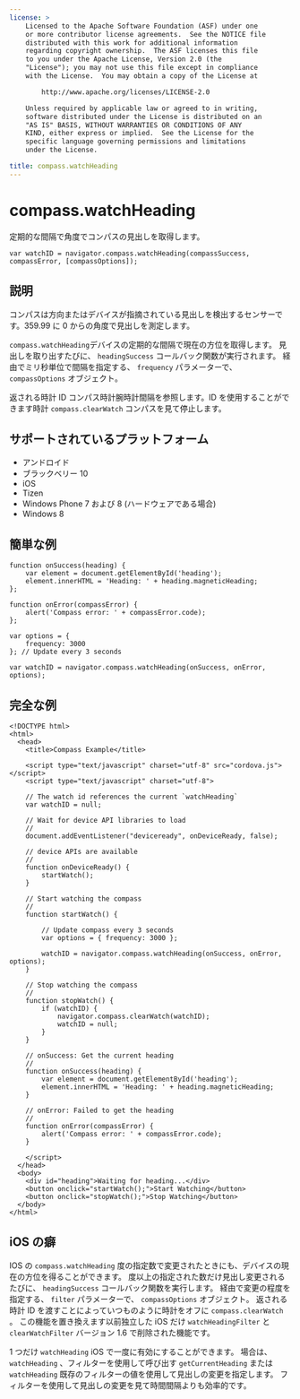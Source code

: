 ```yaml
---
license: >
    Licensed to the Apache Software Foundation (ASF) under one
    or more contributor license agreements.  See the NOTICE file
    distributed with this work for additional information
    regarding copyright ownership.  The ASF licenses this file
    to you under the Apache License, Version 2.0 (the
    "License"); you may not use this file except in compliance
    with the License.  You may obtain a copy of the License at

        http://www.apache.org/licenses/LICENSE-2.0

    Unless required by applicable law or agreed to in writing,
    software distributed under the License is distributed on an
    "AS IS" BASIS, WITHOUT WARRANTIES OR CONDITIONS OF ANY
    KIND, either express or implied.  See the License for the
    specific language governing permissions and limitations
    under the License.

title: compass.watchHeading
---
```


# compass.watchHeading

定期的な間隔で角度でコンパスの見出しを取得します。

    var watchID = navigator.compass.watchHeading(compassSuccess, compassError, [compassOptions]);
    

## 説明

コンパスは方向またはデバイスが指摘されている見出しを検出するセンサーです。359.99 に 0 からの角度で見出しを測定します。

`compass.watchHeading`デバイスの定期的な間隔で現在の方位を取得します。 見出しを取り出すたびに、 `headingSuccess` コールバック関数が実行されます。 経由でミリ秒単位で間隔を指定する、 `frequency` パラメーターで、 `compassOptions` オブジェクト。

返される時計 ID コンパス時計腕時計間隔を参照します。ID を使用することができます時計 `compass.clearWatch` コンパスを見て停止します。

## サポートされているプラットフォーム

*   アンドロイド
*   ブラックベリー 10
*   iOS
*   Tizen
*   Windows Phone 7 および 8 (ハードウェアである場合)
*   Windows 8

## 簡単な例

    function onSuccess(heading) {
        var element = document.getElementById('heading');
        element.innerHTML = 'Heading: ' + heading.magneticHeading;
    };
    
    function onError(compassError) {
        alert('Compass error: ' + compassError.code);
    };
    
    var options = {
        frequency: 3000
    }; // Update every 3 seconds
    
    var watchID = navigator.compass.watchHeading(onSuccess, onError, options);
    

## 完全な例

    <!DOCTYPE html>
    <html>
      <head>
        <title>Compass Example</title>
    
        <script type="text/javascript" charset="utf-8" src="cordova.js"></script>
        <script type="text/javascript" charset="utf-8">
    
        // The watch id references the current `watchHeading`
        var watchID = null;
    
        // Wait for device API libraries to load
        //
        document.addEventListener("deviceready", onDeviceReady, false);
    
        // device APIs are available
        //
        function onDeviceReady() {
            startWatch();
        }
    
        // Start watching the compass
        //
        function startWatch() {
    
            // Update compass every 3 seconds
            var options = { frequency: 3000 };
    
            watchID = navigator.compass.watchHeading(onSuccess, onError, options);
        }
    
        // Stop watching the compass
        //
        function stopWatch() {
            if (watchID) {
                navigator.compass.clearWatch(watchID);
                watchID = null;
            }
        }
    
        // onSuccess: Get the current heading
        //
        function onSuccess(heading) {
            var element = document.getElementById('heading');
            element.innerHTML = 'Heading: ' + heading.magneticHeading;
        }
    
        // onError: Failed to get the heading
        //
        function onError(compassError) {
            alert('Compass error: ' + compassError.code);
        }
    
        </script>
      </head>
      <body>
        <div id="heading">Waiting for heading...</div>
        <button onclick="startWatch();">Start Watching</button>
        <button onclick="stopWatch();">Stop Watching</button>
      </body>
    </html>
    

## iOS の癖

IOS の `compass.watchHeading` 度の指定数で変更されたときにも、デバイスの現在の方位を得ることができます。 度以上の指定された数だけ見出し変更されるたびに、 `headingSuccess` コールバック関数を実行します。 経由で変更の程度を指定する、 `filter` パラメーターで、 `compassOptions` オブジェクト。 返される時計 ID を渡すことによっていつものように時計をオフに `compass.clearWatch` 。 この機能を置き換えます以前独立した iOS だけ `watchHeadingFilter` と `clearWatchFilter` バージョン 1.6 で削除された機能です。

1 つだけ `watchHeading` iOS で一度に有効にすることができます。 場合は、 `watchHeading` 、フィルターを使用して呼び出す `getCurrentHeading` または `watchHeading` 既存のフィルターの値を使用して見出しの変更を指定します。 フィルターを使用して見出しの変更を見て時間間隔よりも効率的です。